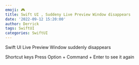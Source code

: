 ```yaml
---
emoji: 🎮 
title: Swift UI , Suddeny Live Preview Window disappears
date: '2022-09-12 15:20:00'
author: Derrick
tags: SwiftUI
categories: SwiftUI
---
```



Swift UI Live Preview Window suddenly disappears

Shortcut keys
Press Option + Command + Enter to see it again